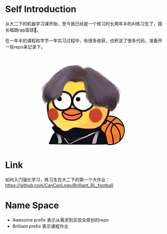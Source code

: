 # Self Introduction

从大二下的机器学习课开始，至今我已经是一个练习时长两年半的AI练习生了，擅长唱跳rap篮球🏀。

在一年半的课程和字节一年实习过程中，有很多收获，也积淀了很多代码，准备开一些repo来记录下。

![两年半练习生](./images/NiGanMa.jpg)



# Link

如何入门强化学习，练习生在大二下的第一个大作业：<https://github.com/CanCanLogo/Brilliant_RL_football>


# Name Space

- Awesome prefix 表示从需求到实现全原创的repo
- Brilliant prefix 表示课程作业
